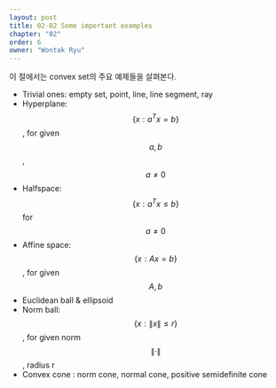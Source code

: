 ```yaml
---
layout: post
title: 02-02 Some important examples
chapter: "02"
order: 6
owner: "Wontak Ryu"
---
```


이 절에서는 convex set의 주요 예제들을 살펴본다. 

* Trivial ones: empty set, point, line, line segment, ray
* Hyperplane: $$\{x : a^T x = b\}$$, for given $$a, b$$, $$a \ne 0$$
* Halfspace: $$\{x : a^T x \le b \}$$ for $$a \ne 0$$
* Affine space: $$\{x : Ax = b\}$$, for given $$A, b$$
* Euclidean ball & ellipsoid
* Norm ball: $$\{x : \| x \| ≤ r\}$$, for given norm $$\|·\|$$ , radius r
* Convex cone : norm cone, normal cone, positive semidefinite cone 





